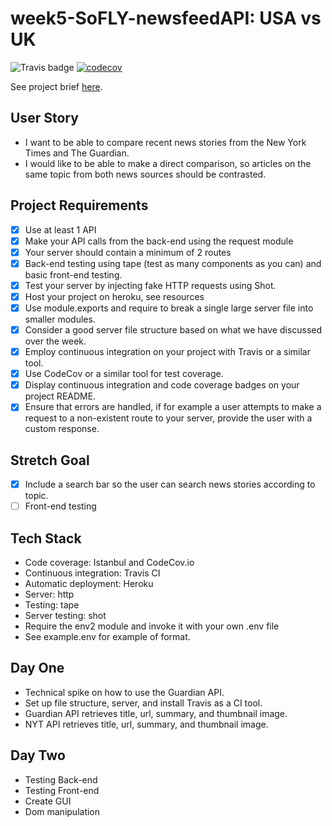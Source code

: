 # week5-SoFLY-newsfeedAPI: USA vs UK 

![Travis badge](https://travis-ci.org/FAC10/week5-SoFLY-newsfeedAPI.svg?branch=master)
[![codecov](https://codecov.io/gh/FAC10/week5-SoFLY-newsfeedAPI/branch/master/graph/badge.svg)](https://codecov.io/gh/FAC10/week5-SoFLY-newsfeedAPI)

See project brief [here](https://github.com/foundersandcoders/master-reference/blob/master/coursebook/week-5/project.md).

## User Story

- I want to be able to compare recent news stories from the New York Times and The Guardian.
- I would like to be able to make a direct comparison, so articles on the same topic from both news sources should be contrasted.

## Project Requirements
- [x] Use at least 1 API
- [x] Make your API calls from the back-end using the request module
- [x] Your server should contain a minimum of 2 routes
- [x] Back-end testing using tape (test as many components as you can) and basic front-end testing.
- [x] Test your server by injecting fake HTTP requests using Shot.
- [x] Host your project on heroku, see resources
- [x] Use module.exports and require to break a single large server file into smaller modules.
- [x] Consider a good server file structure based on what we have discussed over the week.
- [x] Employ continuous integration on your project with Travis or a similar tool.
- [x] Use CodeCov or a similar tool for test coverage.
- [x] Display continuous integration and code coverage badges on your project README.
- [x] Ensure that errors are handled, if for example a user attempts to make a request to a non-existent route to your server, provide the user with a custom response.

## Stretch Goal

- [x] Include a search bar so the user can search news stories according to topic.
- [ ] Front-end testing

## Tech Stack

- Code coverage: Istanbul and CodeCov.io
- Continuous integration: Travis CI
- Automatic deployment: Heroku
- Server: http
- Testing: tape
- Server testing: shot
- Require the env2 module and invoke it with your own .env file
- See example.env for example of format.

## Day One

- Technical spike on how to use the Guardian API.
- Set up file structure, server, and install Travis as a CI tool.
- Guardian API retrieves title, url, summary, and thumbnail image.
- NYT API retrieves title, url, summary, and thumbnail image.

## Day Two

- Testing Back-end
- Testing Front-end
- Create GUI
- Dom manipulation
